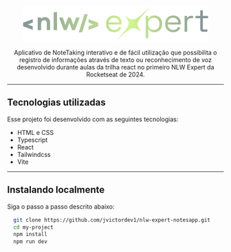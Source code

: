 <p align="center">
  <img src="https://github.com/jvictordev1/nlw-expert-notesapp/blob/main/public/logo.png"/>
</p>

<p align="center">
Aplicativo de NoteTaking interativo e de fácil utilização que possibilita o registro de informações através de texto ou reconhecimento de voz desenvolvido durante aulas da trilha react no primeiro NLW Expert da Rocketseat de 2024. <br/>
</p>

---

## Tecnologias utilizadas

Esse projeto foi desenvolvido com as seguintes tecnologias:

- HTML e CSS
- Typescript
- React
- Tailwindcss
- Vite

---

## Instalando localmente

Siga o passo a passo descrito abaixo:

```bash
  git clone https://github.com/jvictordev1/nlw-expert-notesapp.git
  cd my-project
  npm install
  npm run dev
```
